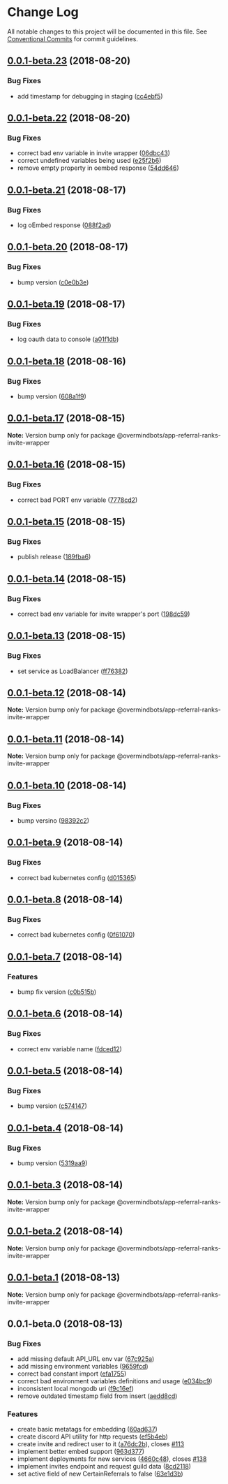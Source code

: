 # Change Log

All notable changes to this project will be documented in this file.
See [Conventional Commits](https://conventionalcommits.org) for commit guidelines.

<a name="0.0.1-beta.23"></a>
## [0.0.1-beta.23](https://github.com/overmindbots/core/compare/@overmindbots/app-referral-ranks-invite-wrapper@0.0.1-beta.22...@overmindbots/app-referral-ranks-invite-wrapper@0.0.1-beta.23) (2018-08-20)


### Bug Fixes

* add timestamp for debugging in staging ([cc4ebf5](https://github.com/overmindbots/core/commit/cc4ebf5))




<a name="0.0.1-beta.22"></a>
## [0.0.1-beta.22](https://github.com/overmindbots/core/compare/@overmindbots/app-referral-ranks-invite-wrapper@0.0.1-beta.21...@overmindbots/app-referral-ranks-invite-wrapper@0.0.1-beta.22) (2018-08-20)


### Bug Fixes

* correct bad env variable in invite wrapper ([06dbc43](https://github.com/overmindbots/core/commit/06dbc43))
* correct undefined variables being used ([e25f2b6](https://github.com/overmindbots/core/commit/e25f2b6))
* remove empty property in oembed response ([54dd646](https://github.com/overmindbots/core/commit/54dd646))




<a name="0.0.1-beta.21"></a>
## [0.0.1-beta.21](https://github.com/overmindbots/core/compare/@overmindbots/app-referral-ranks-invite-wrapper@0.0.1-beta.20...@overmindbots/app-referral-ranks-invite-wrapper@0.0.1-beta.21) (2018-08-17)


### Bug Fixes

* log oEmbed response ([088f2ad](https://github.com/overmindbots/core/commit/088f2ad))




<a name="0.0.1-beta.20"></a>
## [0.0.1-beta.20](https://github.com/overmindbots/core/compare/@overmindbots/app-referral-ranks-invite-wrapper@0.0.1-beta.19...@overmindbots/app-referral-ranks-invite-wrapper@0.0.1-beta.20) (2018-08-17)


### Bug Fixes

* bump version ([c0e0b3e](https://github.com/overmindbots/core/commit/c0e0b3e))




<a name="0.0.1-beta.19"></a>
## [0.0.1-beta.19](https://github.com/overmindbots/core/compare/@overmindbots/app-referral-ranks-invite-wrapper@0.0.1-beta.18...@overmindbots/app-referral-ranks-invite-wrapper@0.0.1-beta.19) (2018-08-17)


### Bug Fixes

* log oauth data to console ([a01f1db](https://github.com/overmindbots/core/commit/a01f1db))




<a name="0.0.1-beta.18"></a>
## [0.0.1-beta.18](https://github.com/overmindbots/core/compare/@overmindbots/app-referral-ranks-invite-wrapper@0.0.1-beta.17...@overmindbots/app-referral-ranks-invite-wrapper@0.0.1-beta.18) (2018-08-16)


### Bug Fixes

* bump version ([608a1f9](https://github.com/overmindbots/core/commit/608a1f9))




<a name="0.0.1-beta.17"></a>
## [0.0.1-beta.17](https://github.com/overmindbots/core/compare/@overmindbots/app-referral-ranks-invite-wrapper@0.0.1-beta.16...@overmindbots/app-referral-ranks-invite-wrapper@0.0.1-beta.17) (2018-08-15)




**Note:** Version bump only for package @overmindbots/app-referral-ranks-invite-wrapper

<a name="0.0.1-beta.16"></a>
## [0.0.1-beta.16](https://github.com/overmindbots/core/compare/@overmindbots/app-referral-ranks-invite-wrapper@0.0.1-beta.15...@overmindbots/app-referral-ranks-invite-wrapper@0.0.1-beta.16) (2018-08-15)


### Bug Fixes

* correct bad PORT env variable ([7778cd2](https://github.com/overmindbots/core/commit/7778cd2))




<a name="0.0.1-beta.15"></a>
## [0.0.1-beta.15](https://github.com/overmindbots/core/compare/@overmindbots/app-referral-ranks-invite-wrapper@0.0.1-beta.14...@overmindbots/app-referral-ranks-invite-wrapper@0.0.1-beta.15) (2018-08-15)


### Bug Fixes

* publish release ([189fba6](https://github.com/overmindbots/core/commit/189fba6))




<a name="0.0.1-beta.14"></a>
## [0.0.1-beta.14](https://github.com/overmindbots/core/compare/@overmindbots/app-referral-ranks-invite-wrapper@0.0.1-beta.13...@overmindbots/app-referral-ranks-invite-wrapper@0.0.1-beta.14) (2018-08-15)


### Bug Fixes

* correct bad env variable for invite wrapper's port ([198dc59](https://github.com/overmindbots/core/commit/198dc59))




<a name="0.0.1-beta.13"></a>
## [0.0.1-beta.13](https://github.com/overmindbots/core/compare/@overmindbots/app-referral-ranks-invite-wrapper@0.0.1-beta.12...@overmindbots/app-referral-ranks-invite-wrapper@0.0.1-beta.13) (2018-08-15)


### Bug Fixes

* set service as LoadBalancer ([ff76382](https://github.com/overmindbots/core/commit/ff76382))




<a name="0.0.1-beta.12"></a>
## [0.0.1-beta.12](https://github.com/overmindbots/core/compare/@overmindbots/app-referral-ranks-invite-wrapper@0.0.1-beta.11...@overmindbots/app-referral-ranks-invite-wrapper@0.0.1-beta.12) (2018-08-14)




**Note:** Version bump only for package @overmindbots/app-referral-ranks-invite-wrapper

<a name="0.0.1-beta.11"></a>
## [0.0.1-beta.11](https://github.com/overmindbots/core/compare/@overmindbots/app-referral-ranks-invite-wrapper@0.0.1-beta.10...@overmindbots/app-referral-ranks-invite-wrapper@0.0.1-beta.11) (2018-08-14)




**Note:** Version bump only for package @overmindbots/app-referral-ranks-invite-wrapper

<a name="0.0.1-beta.10"></a>
## [0.0.1-beta.10](https://github.com/overmindbots/core/compare/@overmindbots/app-referral-ranks-invite-wrapper@0.0.1-beta.9...@overmindbots/app-referral-ranks-invite-wrapper@0.0.1-beta.10) (2018-08-14)


### Bug Fixes

* bump versino ([98392c2](https://github.com/overmindbots/core/commit/98392c2))




<a name="0.0.1-beta.9"></a>
## [0.0.1-beta.9](https://github.com/overmindbots/core/compare/@overmindbots/app-referral-ranks-invite-wrapper@0.0.1-beta.8...@overmindbots/app-referral-ranks-invite-wrapper@0.0.1-beta.9) (2018-08-14)


### Bug Fixes

* correct bad kubernetes config ([d015365](https://github.com/overmindbots/core/commit/d015365))




<a name="0.0.1-beta.8"></a>
## [0.0.1-beta.8](https://github.com/overmindbots/core/compare/@overmindbots/app-referral-ranks-invite-wrapper@0.0.1-beta.7...@overmindbots/app-referral-ranks-invite-wrapper@0.0.1-beta.8) (2018-08-14)


### Bug Fixes

* correct bad kubernetes config ([0f61070](https://github.com/overmindbots/core/commit/0f61070))




<a name="0.0.1-beta.7"></a>
## [0.0.1-beta.7](https://github.com/overmindbots/core/compare/@overmindbots/app-referral-ranks-invite-wrapper@0.0.1-beta.6...@overmindbots/app-referral-ranks-invite-wrapper@0.0.1-beta.7) (2018-08-14)


### Features

* bump fix version ([c0b515b](https://github.com/overmindbots/core/commit/c0b515b))




<a name="0.0.1-beta.6"></a>
## [0.0.1-beta.6](https://github.com/overmindbots/core/compare/@overmindbots/app-referral-ranks-invite-wrapper@0.0.1-beta.5...@overmindbots/app-referral-ranks-invite-wrapper@0.0.1-beta.6) (2018-08-14)


### Bug Fixes

* correct env variable name ([fdced12](https://github.com/overmindbots/core/commit/fdced12))




<a name="0.0.1-beta.5"></a>
## [0.0.1-beta.5](https://github.com/overmindbots/core/compare/@overmindbots/app-referral-ranks-invite-wrapper@0.0.1-beta.4...@overmindbots/app-referral-ranks-invite-wrapper@0.0.1-beta.5) (2018-08-14)


### Bug Fixes

* bump version ([c574147](https://github.com/overmindbots/core/commit/c574147))




<a name="0.0.1-beta.4"></a>
## [0.0.1-beta.4](https://github.com/overmindbots/core/compare/@overmindbots/app-referral-ranks-invite-wrapper@0.0.1-beta.3...@overmindbots/app-referral-ranks-invite-wrapper@0.0.1-beta.4) (2018-08-14)


### Bug Fixes

* bump version ([5319aa9](https://github.com/overmindbots/core/commit/5319aa9))




<a name="0.0.1-beta.3"></a>
## [0.0.1-beta.3](https://github.com/overmindbots/core/compare/@overmindbots/app-referral-ranks-invite-wrapper@0.0.1-beta.2...@overmindbots/app-referral-ranks-invite-wrapper@0.0.1-beta.3) (2018-08-14)




**Note:** Version bump only for package @overmindbots/app-referral-ranks-invite-wrapper

<a name="0.0.1-beta.2"></a>
## [0.0.1-beta.2](https://github.com/overmindbots/core/compare/@overmindbots/app-referral-ranks-invite-wrapper@0.0.1-beta.1...@overmindbots/app-referral-ranks-invite-wrapper@0.0.1-beta.2) (2018-08-14)




**Note:** Version bump only for package @overmindbots/app-referral-ranks-invite-wrapper

<a name="0.0.1-beta.1"></a>
## [0.0.1-beta.1](https://github.com/overmindbots/core/compare/@overmindbots/app-referral-ranks-invite-wrapper@0.0.1-beta.0...@overmindbots/app-referral-ranks-invite-wrapper@0.0.1-beta.1) (2018-08-13)




**Note:** Version bump only for package @overmindbots/app-referral-ranks-invite-wrapper

<a name="0.0.1-beta.0"></a>
## 0.0.1-beta.0 (2018-08-13)


### Bug Fixes

* add missing default API_URL env var ([67c925a](https://github.com/overmindbots/core/commit/67c925a))
* add missing environment variables ([9659fcd](https://github.com/overmindbots/core/commit/9659fcd))
* correct bad constant import ([efa1755](https://github.com/overmindbots/core/commit/efa1755))
* correct bad environment variables definitions and usage ([e034bc9](https://github.com/overmindbots/core/commit/e034bc9))
* inconsistent local mongodb uri ([f9c16ef](https://github.com/overmindbots/core/commit/f9c16ef))
* remove outdated timestamp field from insert ([aedd8cd](https://github.com/overmindbots/core/commit/aedd8cd))


### Features

* create basic metatags for embedding ([60ad637](https://github.com/overmindbots/core/commit/60ad637))
* create discord API utility for http requests ([ef5b4eb](https://github.com/overmindbots/core/commit/ef5b4eb))
* create invite and redirect user to it ([a76dc2b](https://github.com/overmindbots/core/commit/a76dc2b)), closes [#113](https://github.com/overmindbots/core/issues/113)
* implement better embed support ([963d377](https://github.com/overmindbots/core/commit/963d377))
* implement deployments for new services ([4660c48](https://github.com/overmindbots/core/commit/4660c48)), closes [#138](https://github.com/overmindbots/core/issues/138)
* implement invites endpoint and request guild data ([8cd2118](https://github.com/overmindbots/core/commit/8cd2118))
* set active field of new CertainReferrals to false ([63e1d3b](https://github.com/overmindbots/core/commit/63e1d3b))

